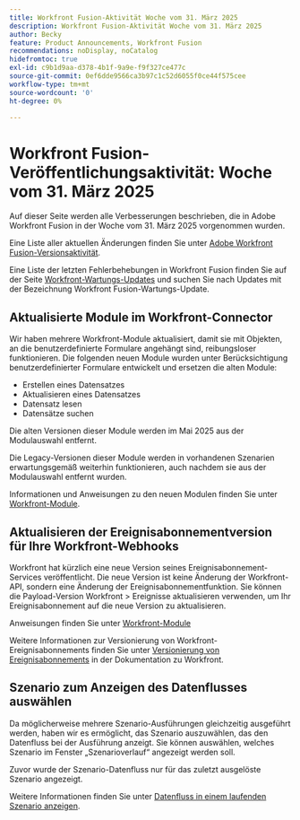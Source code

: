 ```yaml
---
title: Workfront Fusion-Aktivität Woche vom 31. März 2025
description: Workfront Fusion-Aktivität Woche vom 31. März 2025
author: Becky
feature: Product Announcements, Workfront Fusion
recommendations: noDisplay, noCatalog
hidefromtoc: true
exl-id: c9b1d9aa-d378-4b1f-9a9e-f9f327ce477c
source-git-commit: 0ef6dde9566ca3b97c1c52d6055f0ce44f575cee
workflow-type: tm+mt
source-wordcount: '0'
ht-degree: 0%

---
```


# Workfront Fusion-Veröffentlichungsaktivität: Woche vom 31. März 2025

Auf dieser Seite werden alle Verbesserungen beschrieben, die in Adobe Workfront Fusion in der Woche vom 31. März 2025 vorgenommen wurden.

Eine Liste aller aktuellen Änderungen finden Sie unter [Adobe Workfront Fusion-Versionsaktivität](/help/workfront-fusion/fusion-product-releases/fusion-release-activity.md).

Eine Liste der letzten Fehlerbehebungen in Workfront Fusion finden Sie auf der Seite [Workfront-Wartungs-Updates](https://experienceleague.adobe.com/de/docs/workfront-known-issues/releases/current-updates) und suchen Sie nach Updates mit der Bezeichnung Workfront Fusion-Wartungs-Update.

## Aktualisierte Module im Workfront-Connector

Wir haben mehrere Workfront-Module aktualisiert, damit sie mit Objekten, an die benutzerdefinierte Formulare angehängt sind, reibungsloser funktionieren. Die folgenden neuen Module wurden unter Berücksichtigung benutzerdefinierter Formulare entwickelt und ersetzen die alten Module:

* Erstellen eines Datensatzes
* Aktualisieren eines Datensatzes
* Datensatz lesen
* Datensätze suchen

Die alten Versionen dieser Module werden im Mai 2025 aus der Modulauswahl entfernt.

Die Legacy-Versionen dieser Module werden in vorhandenen Szenarien erwartungsgemäß weiterhin funktionieren, auch nachdem sie aus der Modulauswahl entfernt wurden.

Informationen und Anweisungen zu den neuen Modulen finden Sie unter [Workfront-Module](/help/workfront-fusion/references/apps-and-modules/adobe-connectors/workfront-modules.md).

## Aktualisieren der Ereignisabonnementversion für Ihre Workfront-Webhooks

Workfront hat kürzlich eine neue Version seines Ereignisabonnement-Services veröffentlicht. Die neue Version ist keine Änderung der Workfront-API, sondern eine Änderung der Ereignisabonnementfunktion. Sie können die Payload-Version Workfront > Ereignisse aktualisieren verwenden, um Ihr Ereignisabonnement auf die neue Version zu aktualisieren.

Anweisungen finden Sie unter [Workfront-Module](/help/workfront-fusion/references/apps-and-modules/adobe-connectors/workfront-modules.md)

Weitere Informationen zur Versionierung von Workfront-Ereignisabonnements finden Sie unter [Versionierung von Ereignisabonnements](https://experienceleague.adobe.com/de/docs/workfront/using/adobe-workfront-api/event-subscriptions/event-subs-versioning) in der Dokumentation zu Workfront.

## Szenario zum Anzeigen des Datenflusses auswählen

Da möglicherweise mehrere Szenario-Ausführungen gleichzeitig ausgeführt werden, haben wir es ermöglicht, das Szenario auszuwählen, das den Datenfluss bei der Ausführung anzeigt. Sie können auswählen, welches Szenario im Fenster „Szenarioverlauf“ angezeigt werden soll.

Zuvor wurde der Szenario-Datenfluss nur für das zuletzt ausgelöste Szenario angezeigt.

Weitere Informationen finden Sie unter [Datenfluss in einem laufenden Szenario anzeigen](/help/workfront-fusion/manage-scenarios/view-scenario-data-flow.md).
